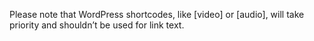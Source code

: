 Please note that WordPress shortcodes, like [video] or [audio], will take priority and shouldn’t be used for link text.
